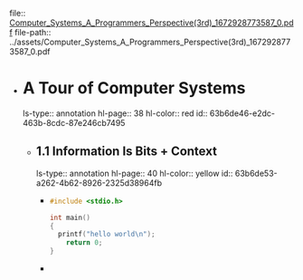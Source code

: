 file:: [Computer_Systems_A_Programmers_Perspective(3rd)_1672928773587_0.pdf](../assets/Computer_Systems_A_Programmers_Perspective(3rd)_1672928773587_0.pdf)
file-path:: ../assets/Computer_Systems_A_Programmers_Perspective(3rd)_1672928773587_0.pdf

- # A Tour of Computer Systems
  ls-type:: annotation
  hl-page:: 38
  hl-color:: red
  id:: 63b6de46-e2dc-463b-8cdc-87e246cb7495
	- ## 1.1 Information Is Bits + Context
	  ls-type:: annotation
	  hl-page:: 40
	  hl-color:: yellow
	  id:: 63b6de53-a262-4b62-8926-2325d38964fb
		- ```c
		  #include <stdio.h>
		  
		  int main()
		  {
		  	printf("hello world\n");
		      return 0;
		  }
		  ```
		-